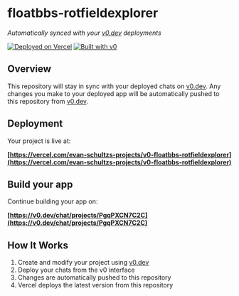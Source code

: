 # floatbbs-rotfieldexplorer

*Automatically synced with your [v0.dev](https://v0.dev) deployments*

[![Deployed on Vercel](https://img.shields.io/badge/Deployed%20on-Vercel-black?style=for-the-badge&logo=vercel)](https://vercel.com/evan-schultzs-projects/v0-floatbbs-rotfieldexplorer)
[![Built with v0](https://img.shields.io/badge/Built%20with-v0.dev-black?style=for-the-badge)](https://v0.dev/chat/projects/PgqPXCN7C2C)

## Overview

This repository will stay in sync with your deployed chats on [v0.dev](https://v0.dev).
Any changes you make to your deployed app will be automatically pushed to this repository from [v0.dev](https://v0.dev).

## Deployment

Your project is live at:

**[https://vercel.com/evan-schultzs-projects/v0-floatbbs-rotfieldexplorer](https://vercel.com/evan-schultzs-projects/v0-floatbbs-rotfieldexplorer)**

## Build your app

Continue building your app on:

**[https://v0.dev/chat/projects/PgqPXCN7C2C](https://v0.dev/chat/projects/PgqPXCN7C2C)**

## How It Works

1. Create and modify your project using [v0.dev](https://v0.dev)
2. Deploy your chats from the v0 interface
3. Changes are automatically pushed to this repository
4. Vercel deploys the latest version from this repository